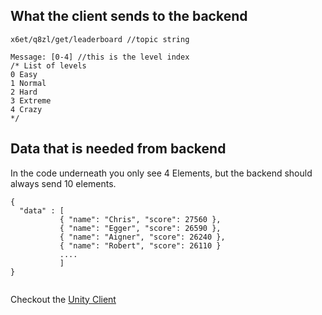 ## What the client sends to the backend
```
x6et/q8zl/get/leaderboard //topic string

Message: [0-4] //this is the level index
/* List of levels
0 Easy
1 Normal
2 Hard
3 Extreme
4 Crazy
*/
```



## Data that is needed from backend

In the code underneath you only see 4 Elements, but the backend should always send 10 elements.

```
{ 
  "data" : [ 
           { "name": "Chris", "score": 27560 },
           { "name": "Egger", "score": 26590 },
           { "name": "Aigner", "score": 26240 },
           { "name": "Robert", "score": 26110 }
           ....
           ]
}
           
```

Checkout the [Unity Client](https://github.com/CodeChrisB/DartTime)
